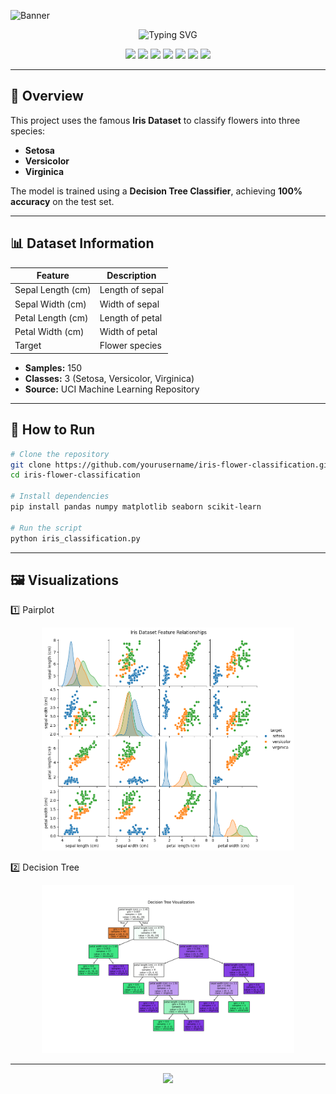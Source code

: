 <!-- HEADER BANNER -->
![Banner](https://capsule-render.vercel.app/api?type=waving&color=0:ff99cc,100:ff3399&height=200&section=header&text=🌸%20Iris%20Flower%20Classification&fontSize=40&fontColor=ffffff&animation=fadeIn&fontAlignY=35)

<!-- ANIMATED TAGLINE -->
<p align="center">
  <img src="https://readme-typing-svg.herokuapp.com?font=Fira+Code&pause=1000&color=F72672&center=true&vCenter=true&width=500&lines=Predicting+flowers+with+Machine+Learning;Decision+Trees+in+Action;100%25+Accuracy+on+Iris+Dataset" alt="Typing SVG" />
</p>

<!-- TECH BADGES -->
<p align="center">
  <img src="https://img.shields.io/badge/Python-3.8%2B-blue?style=flat-square&logo=python&logoColor=white">
  <img src="https://img.shields.io/badge/Pandas-Data%20Analysis-yellow?style=flat-square&logo=pandas&logoColor=white">
  <img src="https://img.shields.io/badge/NumPy-Numerical%20Computing-orange?style=flat-square&logo=numpy&logoColor=white">
  <img src="https://img.shields.io/badge/Matplotlib-Visualization-green?style=flat-square&logo=matplotlib&logoColor=white">
  <img src="https://img.shields.io/badge/Seaborn-Statistical%20Plots-teal?style=flat-square&logo=seaborn&logoColor=white">
  <img src="https://img.shields.io/badge/Scikit--Learn-ML%20Library-red?style=flat-square&logo=scikit-learn&logoColor=white">
  <img src="https://img.shields.io/badge/Status-Completed-success?style=flat-square">
</p>

---

## 📌 Overview
This project uses the famous **Iris Dataset** to classify flowers into three species:
- **Setosa**
- **Versicolor**
- **Virginica**

The model is trained using a **Decision Tree Classifier**, achieving **100% accuracy** on the test set.

---

## 📊 Dataset Information
| Feature            | Description         |
|--------------------|---------------------|
| Sepal Length (cm)  | Length of sepal     |
| Sepal Width (cm)   | Width of sepal      |
| Petal Length (cm)  | Length of petal     |
| Petal Width (cm)   | Width of petal      |
| Target             | Flower species      |

- **Samples:** 150  
- **Classes:** 3 (Setosa, Versicolor, Virginica)  
- **Source:** UCI Machine Learning Repository

---

## 🚀 How to Run
```bash
# Clone the repository
git clone https://github.com/yourusername/iris-flower-classification.git
cd iris-flower-classification

# Install dependencies
pip install pandas numpy matplotlib seaborn scikit-learn

# Run the script
python iris_classification.py
```
---

## 🖼️ Visualizations
1️⃣ Pairplot
<p align="center">
  <img src="iris_pairplot.png" width="80%">
</p>

2️⃣ Decision Tree
<p align="center">
  <img src="iris_decision_tree.png" width="80%">
</p>

---

<p align="center">
  <img src="https://capsule-render.vercel.app/api?type=waving&color=ff69b4&height=100&section=footer"/>
</p>
